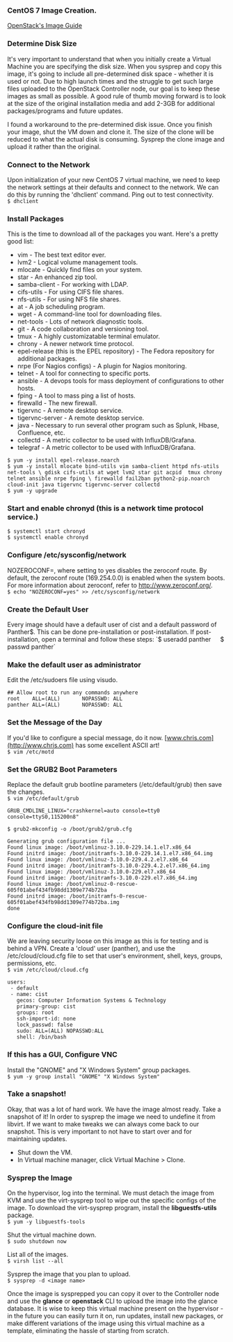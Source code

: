 ### CentOS 7 Image Creation.
[OpenStack's Image Guide](http://docs.openstack.org/image-guide/centos-image.html)

### Determine Disk Size
It's very important to understand that when you initially create a Virtual Machine you are specifying the disk size. When you sysprep and copy this image, it's going to include all pre-determined disk space - whether it is used or not. Due to high launch times and the struggle to get such large files uploaded to the OpenStack Controller node, our goal is to keep these images as small as possible. A good rule of thumb moving forward is to look at the size of the original installation media and add 2-3GB for additional packages/programs and future updates.

I found a workaround to the pre-determined disk issue. Once you finish your image, shut the VM down and clone it. The size of the clone will be reduced to what the actual disk is consuming. Sysprep the clone image and upload it rather than the original.

### Connect to the Network
Upon initialization of your new CentOS 7 virtual machine, we need to keep the network settings at their defaults and connect to the network. We can do this by running the 'dhclient' command. Ping out to test connectivity.  
`$ dhclient`

### Install Packages
This is the time to download all of the packages you want. Here's a pretty good list:  
- vim - The best text editor ever.
- lvm2 - Logical volume management tools.
- mlocate - Quickly find files on your system.
- star - An enhanced zip tool.
- samba-client - For working with LDAP.
- cifs-utils - For using CIFS file shares.
- nfs-utils - For using NFS file shares.
- at - A job scheduling program.
- wget - A command-line tool for downloading files.
- net-tools - Lots of network diagnostic tools.
- git - A code collaboration and versioning tool.
- tmux - A highly customizatable terminal emulator.
- chrony - A newer network time protocol.
- epel-release (this is the EPEL repository) - The Fedora repository for additional packages.
- nrpe (For Nagios configs) - A plugin for Nagios monitoring.
- telnet - A tool for connecting to specific ports.
- ansible - A devops tools for mass deployment of configurations to other hosts.
- fping - A tool to mass ping a list of hosts.
- firewalld - The new firewall.
- tigervnc - A remote desktop service.
- tigervnc-server  - A remote desktop service.
- java - Necessary to run several other program such as Splunk, Hbase, Confluence, etc.
- collectd - A metric collector to be used with InfluxDB/Grafana.
- telegraf - A metric collector to be used with InfluxDB/Grafana.

`$ yum -y install epel-release.noarch`  
`$ yum -y install mlocate bind-utils vim samba-client httpd nfs-utils net-tools \
gdisk cifs-utils at wget lvm2 star git acpid  tmux chrony telnet ansible nrpe fping \
firewalld fail2ban python2-pip.noarch cloud-init java tigervnc tigervnc-server collectd`  
`$ yum -y upgrade`  

### Start and enable chronyd (this is a network time protocol service.)
`$ systemctl start chronyd`  
`$ systemctl enable chronyd`

### Configure /etc/sysconfig/network
NOZEROCONF=<value>, where setting <value> to yes disables the zeroconf route. By default, the zeroconf route (169.254.0.0) is enabled when the system boots. For more information about zeroconf, refer to http://www.zeroconf.org/.  
`$ echo "NOZEROCONF=yes" >> /etc/sysconfig/network`

### Create the Default User
Every image should have a default user of cist and a default password of Panther$. This can be done pre-installation or post-installation. If post-installation, open a terminal and follow these steps:  
`$ useradd panther`  
`$ passwd panther`

### Make the default user as administrator
Edit the /etc/sudoers file using visudo.  

```
## Allow root to run any commands anywhere
root    ALL=(ALL)       NOPASSWD: ALL
panther ALL=(ALL)       NOPASSWD: ALL
```

### Set the Message of the Day
If you'd like to configure a special message, do it now. [www.chris.com](http://www.chris.com) has some excellent ASCII art!    
`$ vim /etc/motd`

### Set the GRUB2 Boot Parameters
Replace the default grub bootline parameters (/etc/default/grub) then save the changes.  
`$ vim /etc/default/grub`
```
GRUB_CMDLINE_LINUX="crashkernel=auto console=tty0 console=ttyS0,115200n8"
```
`$ grub2-mkconfig -o /boot/grub2/grub.cfg`  
```
Generating grub configuration file ...
Found linux image: /boot/vmlinuz-3.10.0-229.14.1.el7.x86_64
Found initrd image: /boot/initramfs-3.10.0-229.14.1.el7.x86_64.img
Found linux image: /boot/vmlinuz-3.10.0-229.4.2.el7.x86_64
Found initrd image: /boot/initramfs-3.10.0-229.4.2.el7.x86_64.img
Found linux image: /boot/vmlinuz-3.10.0-229.el7.x86_64
Found initrd image: /boot/initramfs-3.10.0-229.el7.x86_64.img
Found linux image: /boot/vmlinuz-0-rescue-605f01abef434fb98dd1309e774b72ba
Found initrd image: /boot/initramfs-0-rescue-605f01abef434fb98dd1309e774b72ba.img
done
```

### Configure the cloud-init file
We are leaving security loose on this image as this is for testing and is behind a VPN. Create a 'cloud' user (panther), and use the /etc/cloud/cloud.cfg file to set that user's environment, shell, keys, groups, permissions, etc.  
`$ vim /etc/cloud/cloud.cfg`  

```
users:
 - default
 - name: cist
   gecos: Computer Information Systems & Technology
   primary-group: cist
   groups: root
   ssh-import-id: none
   lock_passwd: false
   sudo: ALL=(ALL) NOPASSWD:ALL
   shell: /bin/bash
```

### If this has a GUI, Configure VNC
Install the "GNOME" and "X Windows System" group packages.  
`$ yum -y group install "GNOME" "X Windows System"`  

### Take a snapshot!  
Okay, that was a lot of hard work. We have the image almost ready. Take a snapshot of it! In order to sysprep the image we need to undefine it from libvirt. If we want to make tweaks we can always come back to our snapshot. This is very important to not have to start over and for maintaining updates.  
- Shut down the VM.  
- In Virtual machine manager, click Virtual Machine > Clone.  

### Sysprep the Image
On the hypervisor, log into the terminal. We must detach the image from KVM and use the virt-sysprep tool to wipe out the specific configs of the image. To download the virt-sysprep program, install the **libguestfs-utils** package.  
`$ yum -y libguestfs-tools`  

Shut the virtual machine down.  
`$ sudo shutdown now`

List all of the images.  
`$ virsh list --all`

Sysprep the image that you plan to upload.  
`$ sysprep -d <image name>`

Once the image is sysprepped you can copy it over to the Controller node and use the **glance** or **openstack** CLI to upload the image into the glance database. It is wise to keep this virtual machine present on the hypervisor - in the future you can easily turn it on, run updates, install new packages, or make different variations of the image using this virtual machine as a template, eliminating the hassle of starting from scratch.
